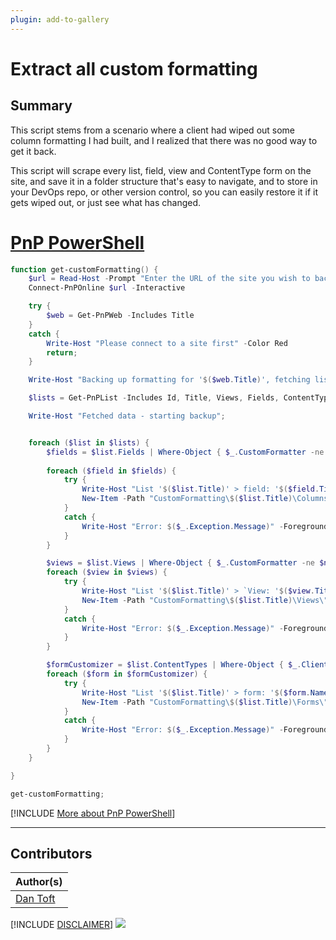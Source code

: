 ```yaml
---
plugin: add-to-gallery
---
```


# Extract all custom formatting

## Summary

This script stems from a scenario where a client had wiped out some column formatting I had built, and I realized that there was no good way to get it back.

This script will scrape every list, field, view and ContentType form on the site, and save it in a folder structure that's easy to navigate, and to store in your DevOps repo, or other version control, so you can easily restore it if it gets wiped out, or just see what has changed.

# [PnP PowerShell](#tab/pnpps)

```powershell
function get-customFormatting() {
    $url = Read-Host -Prompt "Enter the URL of the site you wish to backup custom formatting from"
    Connect-PnPOnline $url -Interactive

    try {
        $web = Get-PnPWeb -Includes Title
    }
    catch {
        Write-Host "Please connect to a site first" -Color Red
        return;
    }

    Write-Host "Backing up formatting for '$($web.Title)', fetching lists";

    $lists = Get-PnPList -Includes Id, Title, Views, Fields, ContentTypes | Where-Object { -not $_.Hidden }

    Write-Host "Fetched data - starting backup";


    foreach ($list in $lists) {
        $fields = $list.Fields | Where-Object { $_.CustomFormatter -ne $null -and $_.CustomFormatter -ne "" }
    
        foreach ($field in $fields) {
            try {
                Write-Host "List '$($list.Title)' > field: '$($field.Title)'";
                New-Item -Path "CustomFormatting\$($list.Title)\Columns\" -Name "$($field.Title) ($($field.InternalName)).column-formatter.json" -ItemType File -Value $($field.CustomFormatter | ConvertFrom-Json | ConvertTo-Json -Depth 100) -Force | Out-Null;
            }
            catch {
                Write-Host "Error: $($_.Exception.Message)" -ForegroundColor Red;
            }
        }

        $views = $list.Views | Where-Object { $_.CustomFormatter -ne $null -and $_.CustomFormatter -ne "" }
        foreach ($view in $views) {
            try {
                Write-Host "List '$($list.Title)' > `View: '$($view.Title)'";
                New-Item -Path "CustomFormatting\$($list.Title)\Views\" -Name "$($view.Title).view-formatter.json" -ItemType File -Value $($view.CustomFormatter | ConvertFrom-Json | ConvertTo-Json -Depth 100) -Force | Out-Null;
            }
            catch {
                Write-Host "Error: $($_.Exception.Message)" -ForegroundColor Red;
            }
        }

        $formCustomizer = $list.ContentTypes | Where-Object { $_.ClientFormCustomFormatter -ne $null -and $_.ClientFormCustomFormatter -ne "" }
        foreach ($form in $formCustomizer) {
            try {
                Write-Host "List '$($list.Title)' > form: '$($form.Name)'";
                New-Item -Path "CustomFormatting\$($list.Title)\Forms\" -Name "$($form.Name).form-formatter.json" -ItemType File -Value $($form.ClientFormCustomFormatter | ConvertFrom-Json | ConvertTo-Json -Depth 100) -Force | Out-Null;
            }
            catch {
                Write-Host "Error: $($_.Exception.Message)" -ForegroundColor Red;
            }
        }
    }

}

get-customFormatting;
```

[!INCLUDE [More about PnP PowerShell](../../docfx/includes/MORE-PNPPS.md)]

***

## Contributors

| Author(s) |
|-----------|
| [Dan Toft](https://twitter.com/tanddant) |

[!INCLUDE [DISCLAIMER](../../docfx/includes/DISCLAIMER.md)]
<img src="https://m365-visitor-stats.azurewebsites.net/script-samples/scripts/spo-export-all-customformatting" aria-hidden="true" />